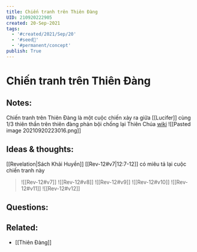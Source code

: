 ```yaml
---
title: Chiến tranh trên Thiên Đàng
UID: 210920222905
created: 20-Sep-2021
tags:
  - '#created/2021/Sep/20'
  - '#seed🥜'
  - '#permanent/concept'
publish: True
---
```

# Chiến tranh trên Thiên Đàng

## Notes:
Chiến tranh trên Thiên Đàng là một cuộc chiến xảy ra giữa [[Lucifer]] cùng 1/3 thiên thần trên thiên đàng phản bội chống lại Thiên Chúa [wiki](https://vi.wikipedia.org/wiki/Chi%E1%BA%BFn_tranh_tr%C3%AAn_Thi%C3%AAn_%C4%91%C3%A0ng)
![[Pasted image 20210920223016.png]]

## Ideas & thoughts:
[[Revelation|Sách Khải Huyền]] [[Rev-12#v7|12:7-12]] có miêu tả lại cuộc chiến tranh này
> ![[Rev-12#v7]]
![[Rev-12#v8]]
![[Rev-12#v9]]
![[Rev-12#v10]]
![[Rev-12#v11]]
![[Rev-12#v12]]

## Questions:

## Related:
- [[Thiên Đàng]]